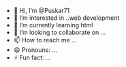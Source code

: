 - 👋 Hi, I’m @Puskar71
- 👀 I’m interested in ..web development 
- 🌱 I’m currently learning html 
- 💞️ I’m looking to collaborate on ...
- 📫 How to reach me ...
- 😄 Pronouns: ...
- ⚡ Fun fact: ...

<!---
Puskar71/Puskar71 is a ✨ special ✨ repository because its `README.md` (this file) appears on your GitHub profile.
You can click the Preview link to take a look at your changes.
--->
